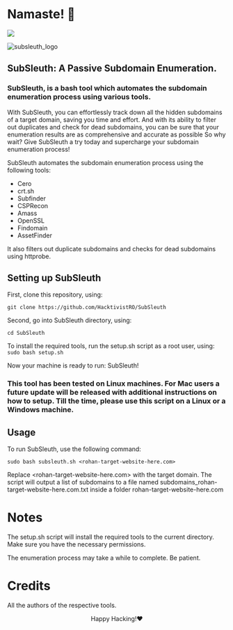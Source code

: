 # Namaste! 🙏

![](https://komarev.com/ghpvc/?username=HacktivistRO&style=for-the-badge)

![subsleuth_logo](https://github.com/HacktivistRO/SubSleuth/assets/49992837/a3fb794a-5587-4b37-9010-fa11584ffd90)


## **SubSleuth**: A Passive Subdomain Enumeration.

### SubSleuth, is a bash tool which automates the subdomain enumeration process using various tools.

With SubSleuth, you can effortlessly track down all the hidden subdomains of a target domain, saving you time and effort. And with its ability to filter out duplicates and check for dead subdomains, you can be sure that your enumeration results are as comprehensive and accurate as possible So why wait? Give SubSleuth a try today and supercharge your subdomain enumeration process! 

SubSleuth automates the subdomain enumeration process using the following tools:

* Cero
* crt.sh
* Subfinder
* CSPRecon
* Amass
* OpenSSL
* Findomain
* AssetFinder

It also filters out duplicate subdomains and checks for dead subdomains using httprobe.

## Setting up SubSleuth

First, clone this repository, using:

`git clone https://github.com/HacktivistRO/SubSleuth`

Second, go into SubSleuth directory, using:

`cd SubSleuth`

To install the required tools, run the setup.sh script as a root user, using:
`sudo bash setup.sh`

Now your machine is ready to run: SubSleuth!

 ### This tool has been tested on Linux machines. For Mac users a future update will be released with additional instructions on how to setup. Till the time, please use this script on a Linux or a Windows machine.
 
## Usage

To run SubSleuth, use the following command:

`sudo bash subsleuth.sh <rohan-target-website-here.com>`

Replace <rohan-target-website-here.com> with the target domain. The script will output a list of subdomains to a file named subdomains_rohan-target-website-here.com.txt inside a folder rohan-target-website-here.com

# Notes
The setup.sh script will install the required tools to the current directory. Make sure you have the necessary permissions.

The enumeration process may take a while to complete. Be patient.

# Credits

All the authors of the respective tools.

<p align="center">
Happy Hacking!❤️
</p> 
